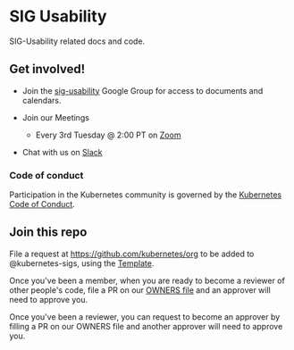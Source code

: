 # SIG Usability

SIG-Usability related docs and code.

## Get involved!

* Join the [sig-usability](https://groups.google.com/forum/#!forum/kubernetes-sig-usability) Google Group for access to documents and calendars.

* Join our Meetings
  * Every 3rd Tuesday @ 2:00 PT on [Zoom][zoomMeeting]

* Chat with us on [Slack](https://kubernetes.slack.com/messages/sig-usability)

### Code of conduct

Participation in the Kubernetes community is governed by the [Kubernetes Code of Conduct](code-of-conduct.md).

## Join this repo 

File a request at https://github.com/kubernetes/org to be added to @kubernetes-sigs, using the [Template](https://github.com/kubernetes/org/issues/new?template=membership.md&title=REQUEST%3A%20New%20membership%20for%20%3Cyour-GH-handle%3E).

Once you've been a member, when you are ready to become a reviewer of other people's code, file a PR on our [OWNERS file](https://github.com/kubernetes-sigs/sig-usability/blob/master/OWNERS) and an approver will need to approve you.

Once you've been a reviewer, you can request to become an approver by filling a PR on our OWNERS file and another approver will need to approve you.


[zoomMeeting]:https://zoom.us/j/3832562240 
